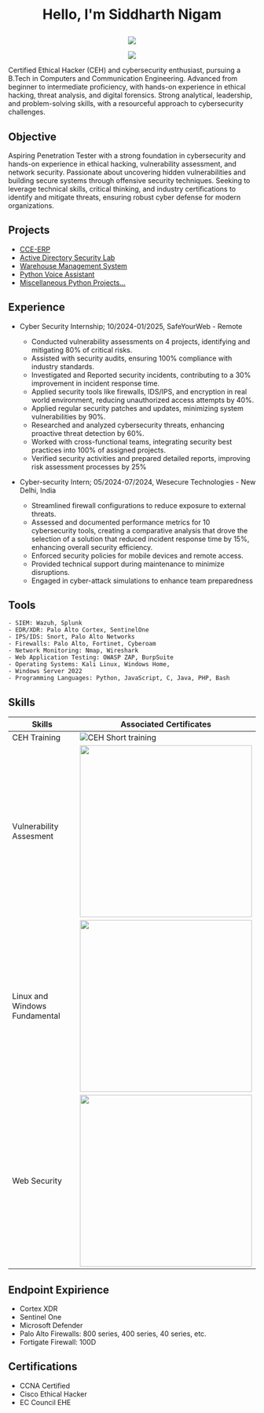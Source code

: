 # <p align="center"> Hello, I'm Siddharth Nigam</p>
<p align="center"><img src="https://github.com/user-attachments/assets/99eb551e-5265-4c37-98c8-f81484511155"></p>
<p align="center"><a href="https://www.linkedin.com/in/siddharth-nigam-a7bab1257/"><img src="https://img.shields.io/badge/-LinkedIn-0072b1?&style=for-the-badge&logo=linkedin&logoColor=white" /></a></p>


Certified Ethical Hacker (CEH) and cybersecurity enthusiast, pursuing a B.Tech in Computers and Communication Engineering. Advanced from beginner to intermediate proficiency, with hands-on experience in ethical hacking, threat analysis, and digital forensics. Strong analytical, leadership, and problem-solving skills, with a resourceful approach to cybersecurity challenges.

## Objective

Aspiring Penetration Tester with a strong foundation in cybersecurity and hands-on experience in ethical hacking, vulnerability assessment, and network security. Passionate about uncovering hidden vulnerabilities and building secure systems through offensive security techniques. Seeking to leverage technical skills, critical thinking, and industry certifications to identify and mitigate threats, ensuring robust cyber defense for modern organizations.

## Projects
- <a href="https://github.com/InfiniteTrident23/ERP-SYS">CCE-ERP</a>
- <a href="https://github.com/InfiniteTrident23/AD-security-Project">Active Directory Security Lab</a>
- <a href="https://github.com/InfiniteTrident23/Warehouse-Management">Warehouse Management System</a>
- <a href="https://github.com/InfiniteTrident23/C.L.A.I.R.E-Demo">Python Voice Assistant</a>
- <a href="https://github.com/InfiniteTrident23/Miscellaneous-Python-Projects">Miscellaneous Python Projects...</a>

## Experience
- Cyber Security Internship; 10/2024-01/2025, SafeYourWeb - Remote
    - Conducted vulnerability assessments on 4 projects, identifying and mitigating 80% of critical risks.
    - Assisted with security audits, ensuring 100% compliance with industry standards.
    - Investigated and Reported security incidents, contributing to a 30% improvement in incident response time.
    - Applied security tools like firewalls, IDS/IPS, and encryption in real world environment, reducing unauthorized access attempts by 40%.
    - Applied regular security patches and updates, minimizing system vulnerabilities by 90%.
    - Researched and analyzed cybersecurity threats, enhancing proactive threat detection by 60%.
    - Worked with cross-functional teams, integrating security best practices into 100% of assigned projects.
    - Verified security activities and prepared detailed reports, improving risk assessment processes by 25%

- Cyber-security Intern; 05/2024-07/2024, Wesecure Technologies - New Delhi, India
    - Streamlined firewall configurations to reduce exposure to external threats.
    - Assessed and documented performance metrics for 10 cybersecurity tools, creating a comparative analysis that drove the selection of a solution that reduced incident response time by 15%, enhancing overall security efficiency.
    - Enforced security policies for mobile devices and remote access.
    - Provided technical support during maintenance to minimize disruptions.
    - Engaged in cyber-attack simulations to enhance team preparedness


 
## Tools
    - SIEM: Wazuh, Splunk
    - EDR/XDR: Palo Alto Cortex, SentinelOne
    - IPS/IDS: Snort, Palo Alto Networks
    - Firewalls: Palo Alto, Fortinet, Cyberoam
    - Network Monitoring: Nmap, Wireshark
    - Web Application Testing: OWASP ZAP, BurpSuite
    - Operating Systems: Kali Linux, Windows Home,
    - Windows Server 2022
    - Programming Languages: Python, JavaScript, C, Java, PHP, Bash

## Skills

| Skills                                        | Associated Certificates    |
|-----------------------------------------------|----------------------------|
|CEH Training|![CEH Short training](https://github.com/user-attachments/assets/ee21d2b0-ecc4-41ca-a6b7-ddfe5d09ed21)
|Vulnerability Assesment|<img src="https://tryhackme-certificates.s3-eu-west-1.amazonaws.com/THM-SLB3X9W6NY.png" style="width:350px;height:250x;">|
|Linux and Windows Fundamental|<img src="https://tryhackme-certificates.s3-eu-west-1.amazonaws.com/THM-XQTRIZUBYX.png" style="width:350px;height:250x;">|
|Web Security|<img src="https://github.com/InfiniteTrident23/InfiniteTrident23/assets/128295541/a2d48e88-bd9b-4354-b56a-5b08b6b1ce03" style="width:350px;height:250x;">|

## Endpoint Expirience
- Cortex XDR
- Sentinel One
- Microsoft Defender
- Palo Alto Firewalls: 800 series, 400 series, 40 series, etc.
- Fortigate Firewall: 100D

## Certifications
- CCNA Certified
- Cisco Ethical Hacker
- EC Council EHE
